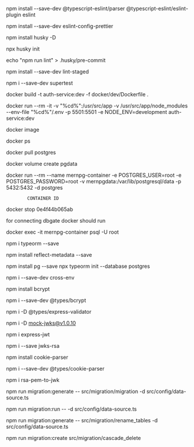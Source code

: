 npm install --save-dev @typescript-eslint/parser @typescript-eslint/eslint-plugin eslint

npm install --save-dev eslint-config-prettier

npm install husky -D

npx husky init

echo "npm run lint" > .husky/pre-commit

npm install --save-dev lint-staged

npm i --save-dev supertest

docker build -t auth-service:dev -f docker/dev/Dockerfile .

docker run --rm -it -v "%cd%":/usr/src/app -v /usr/src/app/node_modules --env-file "%cd%"/.env -p 5501:5501 -e NODE_ENV=development auth-service:dev

docker image

docker ps

docker pull postgres

docker volume create pgdata

docker run --rm --name mernpg-container -e POSTGRES_USER=root -e POSTGRES_PASSWORD=root -v mernpgdata:/var/lib/postgresql/data -p 5432:5432 -d postgres

            CONTAINER ID

docker stop 0e4f44b065ab

for connecting dbgate docker should run

docker exec -it mernpg-container psql -U root

npm i typeorm --save

npm install reflect-metadata --save

npm install pg --save
npx typeorm init --database postgres

npm i --save-dev cross-env

npm install bcrypt

npm i --save-dev @types/bcrypt

npm i -D @types/express-validator

npm i -D mock-jwks@v1.0.10

npm i express-jwt

npm i --save jwks-rsa

npm install cookie-parser

npm i --save-dev @types/cookie-parser

npm i rsa-pem-to-jwk

npm run migration:generate -- src/migration/migration -d src/config/data-source.ts

npm run migration:run -- -d src/config/data-source.ts

npm run migration:generate -- src/migration/rename_tables -d src/config/data-source.ts

npm run migration:create src/migration/cascade_delete

